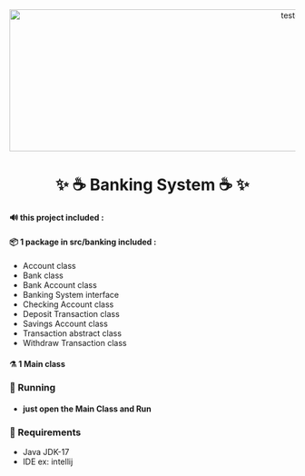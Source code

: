 

<div align="center">
 <img  src="https://github.com/ahmedkhaled14/RestAssuredPractice/assets/68038931/2b7ff783-c922-4fdc-b6f6-6c62fedd8f0c" alt="test-light" width="1000" height="250" />

 # ✨  ☕️ Banking System ☕️ ✨
 </div>

#### 🔊 this project included :

#### 📦️ 1 package in src/banking included :
 * Account class
 * Bank class
 * Bank Account class
 * Banking System interface
 * Checking Account class
 * Deposit Transaction class
 * Savings Account class
 * Transaction abstract class
 * Withdraw Transaction class
 
#### ⚗️ 1 Main class

 ### 🚀 Running 
* ####  just open the Main Class and Run


 ### 🚧 Requirements

* Java JDK-17 
* IDE ex: intellij

  
  

 




 

